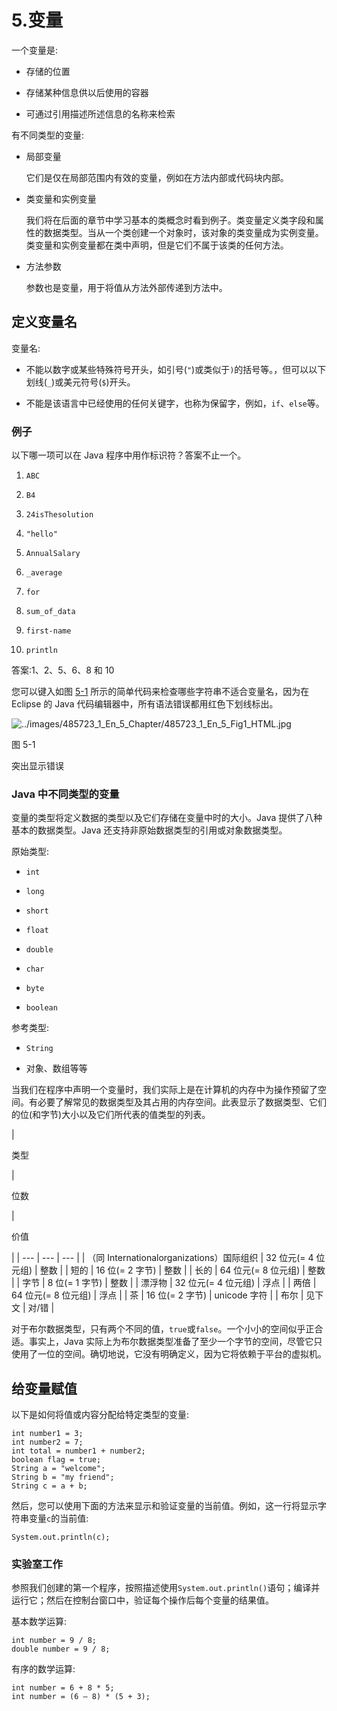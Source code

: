 # 5.变量

一个变量是:

*   存储的位置

*   存储某种信息供以后使用的容器

*   可通过引用描述所述信息的名称来检索

有不同类型的变量:

*   局部变量

    它们是仅在局部范围内有效的变量，例如在方法内部或代码块内部。

*   类变量和实例变量

    我们将在后面的章节中学习基本的类概念时看到例子。类变量定义类字段和属性的数据类型。当从一个类创建一个对象时，该对象的类变量成为实例变量。类变量和实例变量都在类中声明，但是它们不属于该类的任何方法。

*   方法参数

    参数也是变量，用于将值从方法外部传递到方法中。

## 定义变量名

变量名:

*   不能以数字或某些特殊符号开头，如引号(`"`)或类似于`)`的括号等。，但可以以下划线(`_`)或美元符号(`$`)开头。

*   不能是该语言中已经使用的任何关键字，也称为保留字，例如，`if`、`else`等。

### 例子

以下哪一项可以在 Java 程序中用作标识符？答案不止一个。

1.  `ABC`

2.  `B4`

3.  `24isThesolution`

4.  `"hello"`

5.  `AnnualSalary`

6.  `_average`

7.  `for`

8.  `sum_of_data`

9.  `first-name`

10.  `println`

答案:1、2、5、6、8 和 10

您可以键入如图 [5-1](#Fig1) 所示的简单代码来检查哪些字符串不适合变量名，因为在 Eclipse 的 Java 代码编辑器中，所有语法错误都用红色下划线标出。

![../images/485723_1_En_5_Chapter/485723_1_En_5_Fig1_HTML.jpg](../images/485723_1_En_5_Chapter/485723_1_En_5_Fig1_HTML.jpg)

图 5-1

突出显示错误

### Java 中不同类型的变量

变量的类型将定义数据的类型以及它们存储在变量中时的大小。Java 提供了八种基本的数据类型。Java 还支持非原始数据类型的引用或对象数据类型。

原始类型:

*   `int`

*   `long`

*   `short`

*   `float`

*   `double`

*   `char`

*   `byte`

*   `boolean`

参考类型:

*   `String`

*   对象、数组等等

当我们在程序中声明一个变量时，我们实际上是在计算机的内存中为操作预留了空间。有必要了解常见的数据类型及其占用的内存空间。此表显示了数据类型、它们的位(和字节)大小以及它们所代表的值类型的列表。

<colgroup><col class="tcol1 align-left"> <col class="tcol2 align-left"> <col class="tcol3 align-left"></colgroup> 
| 

类型

 | 

位数

 | 

价值

 |
| --- | --- | --- |
| （同 Internationalorganizations）国际组织 | 32 位元(= 4 位元组) | 整数 |
| 短的 | 16 位(= 2 字节) | 整数 |
| 长的 | 64 位元(= 8 位元组) | 整数 |
| 字节 | 8 位(= 1 字节) | 整数 |
| 漂浮物 | 32 位元(= 4 位元组) | 浮点 |
| 两倍 | 64 位元(= 8 位元组) | 浮点 |
| 茶 | 16 位(= 2 字节) | unicode 字符 |
| 布尔 | 见下文 | 对/错 |

对于布尔数据类型，只有两个不同的值，`true`或`false`。一个小小的空间似乎正合适。事实上，Java 实际上为布尔数据类型准备了至少一个字节的空间，尽管它只使用了一位的空间。确切地说，它没有明确定义，因为它将依赖于平台的虚拟机。

## 给变量赋值

以下是如何将值或内容分配给特定类型的变量:

```
int number1 = 3;
int number2 = 7;
int total = number1 + number2;
boolean flag = true;
String a = "welcome";
String b = "my friend";
String c = a + b;

```

然后，您可以使用下面的方法来显示和验证变量的当前值。例如，这一行将显示字符串变量`c`的当前值:

```
System.out.println(c);

```

### 实验室工作

参照我们创建的第一个程序，按照描述使用`System.out.println()`语句；编译并运行它；然后在控制台窗口中，验证每个操作后每个变量的结果值。

基本数学运算:

```
int number = 9 / 8;
double number = 9 / 8;

```

有序的数学运算:

```
int number = 6 + 8 * 5;
int number = (6 – 8) * (5 + 3);

```